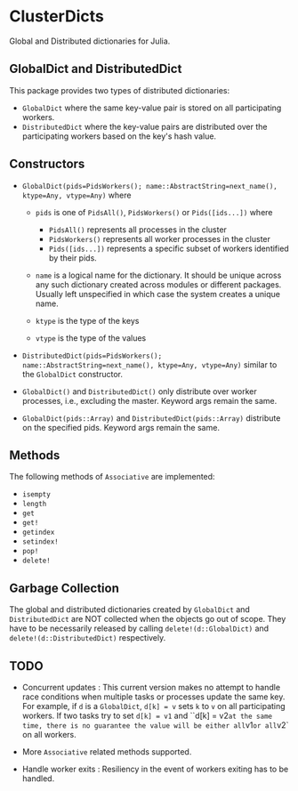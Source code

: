 # ClusterDicts

Global and Distributed dictionaries for Julia.

GlobalDict and DistributedDict
---------------------------

This package provides two types of distributed dictionaries:

- `GlobalDict` where the same key-value pair is stored on
    all participating workers.
- `DistributedDict` where the key-value pairs are distributed over
    the participating workers based on the key's hash value.

Constructors
------------

- `GlobalDict(pids=PidsWorkers(); name::AbstractString=next_name(), ktype=Any, vtype=Any)` where
    - `pids` is one of `PidsAll()`, `PidsWorkers()` or `Pids([ids...])` where
        - `PidsAll()` represents all processes in the cluster
        - `PidsWorkers()` represents all worker processes in the cluster
        - `Pids([ids...])` represents a specific subset of workers identified by their pids.

    - `name` is a logical name for the dictionary. It should be unique across any such dictionary created across
    modules or different packages. Usually left unspecified in which case the system creates a unique name.

    - `ktype` is the type of the keys

    - `vtype` is the type of the values

- `DistributedDict(pids=PidsWorkers(); name::AbstractString=next_name(), ktype=Any, vtype=Any)`
  similar to the `GlobalDict` constructor.

- `GlobalDict()` and `DistributedDict()` only distribute over worker processes, i.e., excluding the master.
   Keyword args remain the same.

- `GlobalDict(pids::Array)` and `DistributedDict(pids::Array)` distribute on the specified pids.
  Keyword args remain the same.


Methods
-------

The following methods of `Associative` are implemented:

- `isempty`
- `length`
- `get`
- `get!`
- `getindex`
- `setindex!`
- `pop!`
- `delete!`


Garbage Collection
------------------

The global and distributed dictionaries created by `GlobalDict` and `DistributedDict` are NOT collected when the objects go out of scope.
They have to be necessarily released by calling `delete!(d::GlobalDict)` and `delete!(d::DistributedDict)` respectively.


TODO
----

- Concurrent updates : This current version makes no attempt to handle race conditions when multiple tasks or processes
update the same key. For example, if `d` is a `GlobalDict`, `d[k] = v` sets `k` to `v` on all participating workers.
If two tasks try to set `d[k] = v1` and ``d[k] = v2` at the same time, there is no guarantee the value will be either
all `v1` or all `v2` on all workers.

- More `Associative` related methods supported.

- Handle worker exits : Resiliency in the event of workers exiting has to be handled.

